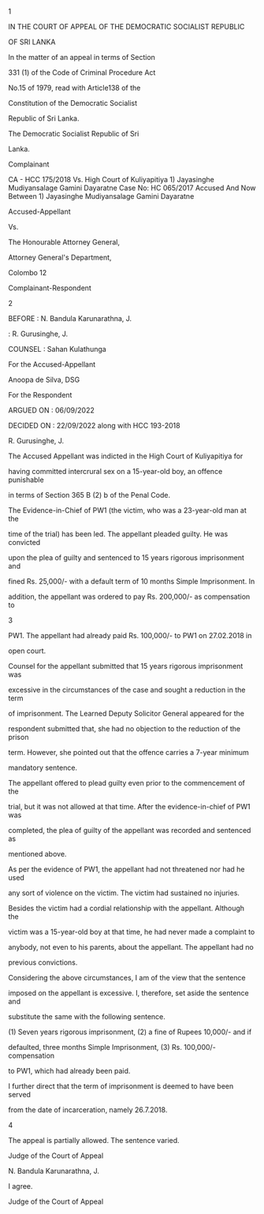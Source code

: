 1

IN THE COURT OF APPEAL OF THE DEMOCRATIC SOCIALIST REPUBLIC

OF SRI LANKA

In the matter of an appeal in terms of Section

331 (1) of the Code of Criminal Procedure Act

No.15 of 1979, read with Article138 of the

Constitution of the Democratic Socialist

Republic of Sri Lanka.

The Democratic Socialist Republic of Sri

Lanka.

Complainant

CA - HCC 175/2018 Vs. High Court of Kuliyapitiya 1) Jayasinghe Mudiyansalage Gamini Dayaratne Case No: HC 065/2017 Accused And Now Between 1) Jayasinghe Mudiyansalage Gamini Dayaratne

Accused-Appellant

Vs.

The Honourable Attorney General,

Attorney General's Department,

Colombo 12

Complainant-Respondent

2

BEFORE : N. Bandula Karunarathna, J.

: R. Gurusinghe, J.

COUNSEL : Sahan Kulathunga

For the Accused-Appellant

Anoopa de Silva, DSG

For the Respondent

ARGUED ON : 06/09/2022

DECIDED ON : 22/09/2022 along with HCC 193-2018

R. Gurusinghe, J.

The Accused Appellant was indicted in the High Court of Kuliyapitiya for

having committed intercrural sex on a 15-year-old boy, an offence punishable

in terms of Section 365 B (2) b of the Penal Code.

The Evidence-in-Chief of PW1 (the victim, who was a 23-year-old man at the

time of the trial) has been led. The appellant pleaded guilty. He was convicted

upon the plea of guilty and sentenced to 15 years rigorous imprisonment and

fined Rs. 25,000/- with a default term of 10 months Simple Imprisonment. In

addition, the appellant was ordered to pay Rs. 200,000/- as compensation to

3

PW1. The appellant had already paid Rs. 100,000/- to PW1 on 27.02.2018 in

open court.

Counsel for the appellant submitted that 15 years rigorous imprisonment was

excessive in the circumstances of the case and sought a reduction in the term

of imprisonment. The Learned Deputy Solicitor General appeared for the

respondent submitted that, she had no objection to the reduction of the prison

term. However, she pointed out that the offence carries a 7-year minimum

mandatory sentence.

The appellant offered to plead guilty even prior to the commencement of the

trial, but it was not allowed at that time. After the evidence-in-chief of PW1 was

completed, the plea of guilty of the appellant was recorded and sentenced as

mentioned above.

As per the evidence of PW1, the appellant had not threatened nor had he used

any sort of violence on the victim. The victim had sustained no injuries.

Besides the victim had a cordial relationship with the appellant. Although the

victim was a 15-year-old boy at that time, he had never made a complaint to

anybody, not even to his parents, about the appellant. The appellant had no

previous convictions.

Considering the above circumstances, I am of the view that the sentence

imposed on the appellant is excessive. I, therefore, set aside the sentence and

substitute the same with the following sentence.

(1) Seven years rigorous imprisonment, (2) a fine of Rupees 10,000/- and if

defaulted, three months Simple Imprisonment, (3) Rs. 100,000/- compensation

to PW1, which had already been paid.

I further direct that the term of imprisonment is deemed to have been served

from the date of incarceration, namely 26.7.2018.

4

The appeal is partially allowed. The sentence varied.

Judge of the Court of Appeal

N. Bandula Karunarathna, J.

I agree.

Judge of the Court of Appeal